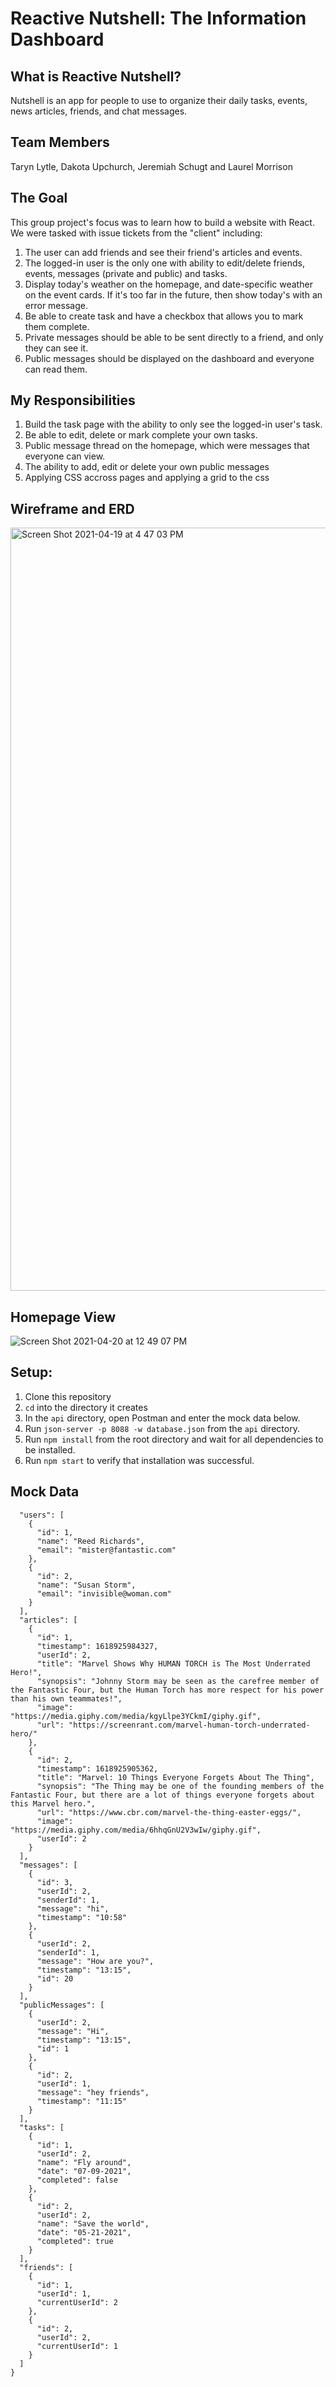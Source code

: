 # Reactive Nutshell: The Information Dashboard

## What is Reactive Nutshell?

Nutshell is an app for people to use to organize their daily tasks, events, news articles, friends, and chat messages.

## Team Members

Taryn Lytle, Dakota Upchurch, Jeremiah Schugt and Laurel Morrison

## The Goal
This group project's focus was to learn how to build a website with React. We were tasked with issue tickets from the "client" including:

1. The user can add friends and see their friend's articles and events.
1. The logged-in user is the only one with ability to edit/delete friends, events, messages (private and public) and tasks.
1. Display today's weather on the homepage, and date-specific weather on the event cards. If it's too far in the future, then show today's with an error message.
1. Be able to create task and have a checkbox that allows you to mark them complete.
1. Private messages should be able to be sent directly to a friend, and only they can see it. 
1. Public messages should be displayed on the dashboard and everyone can read them. 

## My Responsibilities

1. Build the task page with the ability to only see the logged-in user's task.
1. Be able to edit, delete or mark complete your own tasks.
1. Public message thread on the homepage, which were messages that everyone can view.
1. The ability to add, edit or delete your own public messages
1. Applying CSS accross pages and applying a grid to the css

## Wireframe and ERD

<img width="1221" alt="Screen Shot 2021-04-19 at 4 47 03 PM" src="https://user-images.githubusercontent.com/78938657/115434345-97653e00-a1d6-11eb-9c7d-0625e8ab2887.png">

## Homepage View

![Screen Shot 2021-04-20 at 12 49 07 PM](https://user-images.githubusercontent.com/78938657/115434603-e27f5100-a1d6-11eb-9293-584395263a1c.png)

## Setup: 

1. Clone this repository
1. `cd` into the directory it creates
1. In the `api` directory, open Postman and enter the mock data below.
1. Run `json-server -p 8088 -w database.json` from the `api` directory.
1. Run `npm install` from the root directory and wait for all dependencies to be installed.
1. Run `npm start` to verify that installation was successful.

## Mock Data

```{
  "users": [
    {
      "id": 1,
      "name": "Reed Richards",
      "email": "mister@fantastic.com"
    },
    {
      "id": 2,
      "name": "Susan Storm",
      "email": "invisible@woman.com"
    }
  ],
  "articles": [
    {
      "id": 1,
      "timestamp": 1618925984327,
      "userId": 2,
      "title": "Marvel Shows Why HUMAN TORCH is The Most Underrated Hero!",
      "synopsis": "Johnny Storm may be seen as the carefree member of the Fantastic Four, but the Human Torch has more respect for his power than his own teammates!",
      "image": "https://media.giphy.com/media/kgyLlpe3YCkmI/giphy.gif",
      "url": "https://screenrant.com/marvel-human-torch-underrated-hero/"
    },
    {
      "id": 2,
      "timestamp": 1618925905362,
      "title": "Marvel: 10 Things Everyone Forgets About The Thing",
      "synopsis": "The Thing may be one of the founding members of the Fantastic Four, but there are a lot of things everyone forgets about this Marvel hero.",
      "url": "https://www.cbr.com/marvel-the-thing-easter-eggs/",
      "image": "https://media.giphy.com/media/6hhqGnU2V3wIw/giphy.gif",
      "userId": 2
    }
  ],
  "messages": [
    {
      "id": 3,
      "userId": 2,
      "senderId": 1,
      "message": "hi",
      "timestamp": "10:58"
    },
    {
      "userId": 2,
      "senderId": 1,
      "message": "How are you?",
      "timestamp": "13:15",
      "id": 20
    }
  ],
  "publicMessages": [
    {
      "userId": 2,
      "message": "Hi",
      "timestamp": "13:15",
      "id": 1
    },
    {
      "id": 2,
      "userId": 1,
      "message": "hey friends",
      "timestamp": "11:15"
    }
  ],
  "tasks": [
    {
      "id": 1,
      "userId": 2,
      "name": "Fly around",
      "date": "07-09-2021",
      "completed": false
    },
    {
      "id": 2,
      "userId": 2,
      "name": "Save the world",
      "date": "05-21-2021",
      "completed": true
    }
  ],
  "friends": [
    {
      "id": 1,
      "userId": 1,
      "currentUserId": 2
    },
    {
      "id": 2,
      "userId": 2,
      "currentUserId": 1
    }
  ]
}

